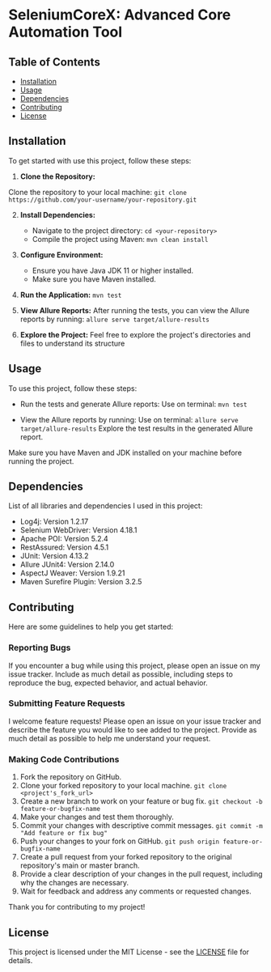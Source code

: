 # SeleniumCoreX: Advanced Core Automation Tool

## Table of Contents

- [Installation](#installation)
- [Usage](#usage)
- [Dependencies](#dependencies)
- [Contributing](#contributing)
- [License](#license)

## Installation

To get started with use this project, follow these steps:

1. **Clone the Repository:**
   
Clone the repository to your local machine:
`git clone https://github.com/your-username/your-repository.git`

2. **Install Dependencies:**
   - Navigate to the project directory:
     `cd <your-repository>`
   - Compile the project using Maven:
     `mvn clean install`

3. **Configure Environment:**
   - Ensure you have Java JDK 11 or higher installed.
   - Make sure you have Maven installed.

4. **Run the Application:**
   `mvn test`

5. **View Allure Reports:**
   After running the tests, you can view the Allure reports by running:
   `allure serve target/allure-results`

6. **Explore the Project:**
   Feel free to explore the project's directories and files to understand its structure 

## Usage

To use this project, follow these steps:

- Run the tests and generate Allure reports:
  Use on terminal: `mvn test`

- View the Allure reports by running:
  Use on terminal: `allure serve target/allure-results`
  Explore the test results in the generated Allure report.

Make sure you have Maven and JDK installed on your machine before running the project.

## Dependencies

List of all libraries and dependencies I used in this project:

- Log4j: Version 1.2.17
- Selenium WebDriver: Version 4.18.1
- Apache POI: Version 5.2.4
- RestAssured: Version 4.5.1
- JUnit: Version 4.13.2
- Allure JUnit4: Version 2.14.0
- AspectJ Weaver: Version 1.9.21
- Maven Surefire Plugin: Version 3.2.5

## Contributing

Here are some guidelines to help you get started:

### Reporting Bugs

If you encounter a bug while using this project, please open an issue on my issue tracker. Include as much detail as possible, including steps to reproduce the bug, expected behavior, and actual behavior.

### Submitting Feature Requests

I welcome feature requests! Please open an issue on your issue tracker and describe the feature you would like to see added to the project. Provide as much detail as possible to help me understand your request.

### Making Code Contributions

1. Fork the repository on GitHub.
2. Clone your forked repository to your local machine.
   `git clone <project's_fork_url>`
3. Create a new branch to work on your feature or bug fix.
   `git checkout -b feature-or-bugfix-name`
4. Make your changes and test them thoroughly.
5. Commit your changes with descriptive commit messages.
   `git commit -m "Add feature or fix bug"`
6. Push your changes to your fork on GitHub.
   `git push origin feature-or-bugfix-name`
7. Create a pull request from your forked repository to the original repository's main or master branch.
8. Provide a clear description of your changes in the pull request, including why the changes are necessary.
9. Wait for feedback and address any comments or requested changes.

Thank you for contributing to my project!

## License

This project is licensed under the MIT License - see the [LICENSE](LICENSE.txt) file for details.
